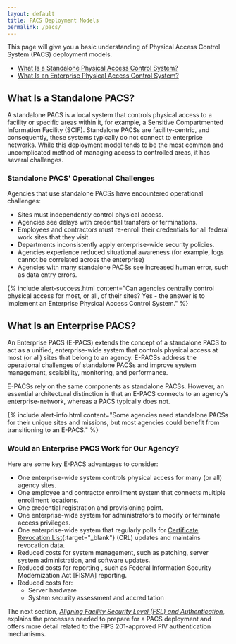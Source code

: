```yaml
---
layout: default
title: PACS Deployment Models
permalink: /pacs/
---
```


This page will give you a basic understanding of Physical Access Control System (PACS) deployment models. 

- [What Is a Standalone Physical Access Control System?](#what-is-a-standalone-pacs)
- [What Is an Enterprise Physical Access Control System?](#what-is-an-enterprise-pacs)

## What Is a Standalone PACS?

A standalone PACS is a local system that controls physical access to a facility or specific areas within it, for example, a Sensitive Compartmented Information Facility (SCIF). Standalone PACSs are facility-centric, and consequently, these systems typically do not connect to enterprise networks. While this deployment model tends to be the most common and uncomplicated method of managing access to controlled areas, it has several challenges.

### Standalone PACS' Operational Challenges

Agencies that use standalone PACSs have encountered operational challenges: 
* Sites must independently control physical access.
* Agencies see delays with credential transfers or terminations.
* Employees and contractors must re-enroll their credentials for all federal work sites that they visit.
* Departments inconsistently apply enterprise-wide security policies.
* Agencies experience reduced situational awareness (for example, logs cannot be correlated across the enterprise)
* Agencies with many standalone PACSs see increased human error, such as data entry errors.

{% include alert-success.html content="Can agencies centrally control physical access for most, or all, of their sites?  Yes - the answer is to implement an Enterprise Physical Access Control System." %}

## What Is an Enterprise PACS?

An Enterprise PACS (E-PACS) extends the concept of a standalone PACS to act as a unified, enterprise-wide system that controls physical access at most (or all) sites that belong to an agency. E-PACSs address the operational challenges of standalone PACSs and improve system management, scalability, monitoring, and performance. 

E-PACSs rely on the same components as standalone PACSs. However, an essential architectural distinction is that an E-PACS connects to an agency's enterprise-network, whereas a PACS typically does not.

{% include alert-info.html content="Some agencies need standalone PACSs for their unique sites and missions, but most agencies could benefit from transitioning to an E-PACS." %}

### Would an Enterprise PACS Work for Our Agency?

Here are some key E-PACS advantages to consider:

* One enterprise-wide system controls physical access for many (or all) agency sites.
* One employee and contractor enrollment system that connects multiple enrollment locations.
* One credential registration and provisioning point.
* One enterprise-wide system for administrators to modify or terminate access privileges.
* One enterprise-wide system that regularly polls for [Certificate Revocation List](https://piv.idmanagement.gov/pivcertchains/#revocation){:target="_blank"} (CRL) updates and maintains revocation data.
* Reduced costs for system management, such as patching, server system administration, and software updates.
* Reduced costs for reporting , such as Federal Information Security Modernization Act [FISMA] reporting.
* Reduced costs for:
    * Server hardware
    * System security assessment and accreditation

	
The next section, *[Aligning Facility Security Level (FSL) and Authentication]({{site.baseurl}}/alignfslandauth/)*, explains the processes needed to prepare for a PACS deployment and offers more detail related to the FIPS 201-approved PIV authentication mechanisms.
